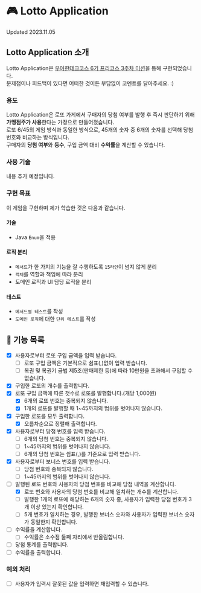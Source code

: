 # 🎮 Lotto Application

Updated 2023.11.05

## Lotto Application 소개

Lotto Application은 [우아한테크코스 6기 프리코스 3주차 미션](https://github.com/woowacourse-precourse/java-lotto-6)을 통해 구현되었습니다.   
문제점이나 피드백이 있다면 어떠한 것이든 부담없이 코멘트를 달아주세요. :)

### 용도

Lotto Application은 로또 가게에서 구매자의 당첨 여부를 발행 후 즉시 판단하기 위해 **가맹점주가 사용**한다는 가정으로 만들어졌습니다.   
로또 6/45의 게임 방식과 동일한 방식으로, 45개의 숫자 중 6개의 숫자를 선택해 당첨 번호와 비교하는 방식입니다.   
구매자의 **당첨 여부**와 **등수**, 구입 금액 대비 **수익률**을 계산할 수 있습니다.

### 사용 기술

내용 추가 예정입니다.

### 구현 목표

이 게임을 구현하며 제가 학습한 것은 다음과 같습니다.

#### 기술

* Java `Enum`을 적용

#### 로직 분리

* `메서드`가 한 가지의 기능을 잘 수행하도록 `15라인`이 넘지 않게 분리
* `객체`를 역할과 책임에 따라 분리
* 도메인 로직과 UI 담당 로직을 분리

#### 테스트

* `메서드별 테스트`를 작성
* `도메인 로직`에 대한 `단위 테스트`를 작성

## 📖 기능 목록

- [x] 사용자로부터 로또 구입 금액을 입력 받습니다.
    - [ ] 로또 구입 금액은 기본적으로 쉼표(,)없이 입력 받습니다.
    - [ ] 복권 및 복권기 금법 제5조(판매제한 등)에 따라 10만원을 초과해서 구입할 수 없습니다.
- [x] 구입한 로또의 개수를 출력합니다.
- [x] 로또 구입 금액에 따른 갯수로 로또를 발행합니다.(개당 1,000원)
    - [x] 6개의 로또 번호는 중복되지 않습니다.
    - [x] 1개의 로또를 발행할 때 1~45까지의 범위를 벗어나지 않습니다.
- [x] 구입한 로또를 모두 출력합니다.
    - [x] 오름차순으로 정렬해 출력합니다.
- [x] 사용자로부터 당첨 번호를 입력 받습니다.
    - [ ] 6개의 당첨 번호는 중복되지 않습니다.
    - [ ] 1~45까지의 범위를 벗어나지 않습니다.
    - [ ] 6개의 당첨 번호는 쉼표(,)를 기준으로 입력 받습니다.
- [x] 사용자로부터 보너스 번호를 입력 받습니다.
    - [ ] 당첨 번호와 중복되지 않습니다.
    - [ ] 1~45까지의 범위를 벗어나지 않습니다.
- [ ] 발행된 로또 번호와 사용자의 당첨 번호를 비교해 당첨 내역을 계산합니다.
    - [x] 로또 번호와 사용자의 당첨 번호를 비교해 일치하는 개수를 계산합니다.
    - [ ] 발행한 1개의 로또에 해당하는 6개의 숫자 중, 사용자가 입력한 당첨 번호가 3개 이상 있는지 확인합니다.
    - [ ] 5개 번호가 일치하는 경우, 발행한 보너스 숫자와 사용자가 입력한 보너스 숫자가 동일한지 확인합니다.
- [ ] 수익률을 계산합니다.
    - [ ] 수익률은 소수점 둘째 자리에서 반올림합니다.
- [ ] 당첨 통계를 출력합니다.
- [ ] 수익률을 출력합니다.

### 예외 처리

- [ ] 사용자가 입력시 잘못된 값을 입력하면 재입력할 수 있습니다.